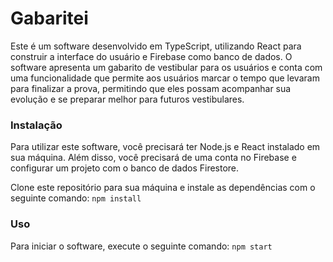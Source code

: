 # Gabaritei
Este é um software desenvolvido em TypeScript, utilizando React para construir a interface do usuário e Firebase como banco de dados. O software apresenta um gabarito de vestibular para os usuários e conta com uma funcionalidade que permite aos usuários marcar o tempo que levaram para finalizar a prova, permitindo que eles possam acompanhar sua evolução e se preparar melhor para futuros vestibulares.

### Instalação
Para utilizar este software, você precisará ter Node.js e React instalado em sua máquina. Além disso, você precisará de uma conta no Firebase e configurar um projeto com o banco de dados Firestore.

Clone este repositório para sua máquina e instale as dependências com o seguinte comando:
```npm install```

### Uso
Para iniciar o software, execute o seguinte comando:
`npm start`
